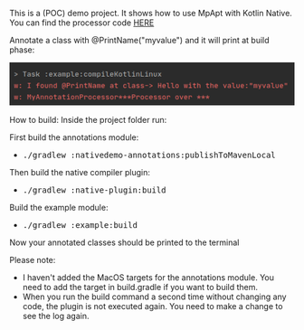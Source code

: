 This is a (POC) demo project.
It shows how to use MpApt with Kotlin Native.
You can find the processor code [HERE](https://github.com/Foso/MpApt/blob/master/nativeDemo/native-plugin/src/main/java/de/jensklingenberg/MpAptTestProcessor.kt)

Annotate a class with @PrintName("myvalue") and it will print at build phase: 

<p>
    <img src ="https://raw.githubusercontent.com/Foso/MpApt/master/nativeDemo/nativedemo.png" />
</p>

How to build:
Inside the project folder run:

First build the annotations module: 
* <kbd> ./gradlew :nativedemo-annotations:publishToMavenLocal</kbd>

Then build the native compiler plugin:
* <kbd>./gradlew :native-plugin:build</kbd>

Build the example module:
* <kbd>./gradlew :example:build</kbd>

Now your annotated classes should be printed to the terminal

Please note: 
- I haven't added the MacOS targets for the annotations module. You need to add the target in build.gradle if you want to build them.
- When you run the build command a second time without changing any code, the plugin is not executed again. You need to make a change to see the log again.
